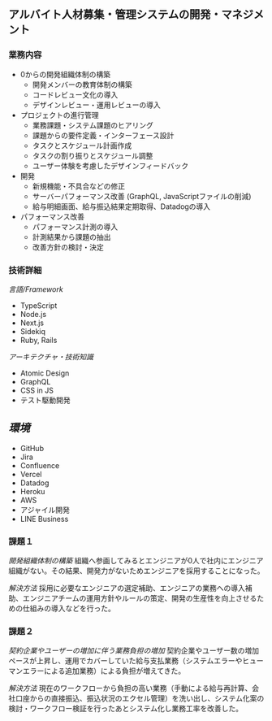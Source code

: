 ## アルバイト人材募集・管理システムの開発・マネジメント

### 業務内容

- 0からの開発組織体制の構築
  - 開発メンバーの教育体制の構築
  - コードレビュー文化の導入
  - デザインレビュー・運用レビューの導入
- プロジェクトの進行管理
  - 業務課題・システム課題のヒアリング
  - 課題からの要件定義・インターフェース設計
  - タスクとスケジュール計画作成
  - タスクの割り振りとスケジュール調整
  - ユーザー体験を考慮したデザインフィードバック
- 開発
  - 新規機能・不具合などの修正
  - サーバーパフォーマンス改善 (GraphQL, JavaScriptファイルの削減)
  - 給与明細画面、給与振込結果定期取得、Datadogの導入
- パフォーマンス改善
  - パフォーマンス計測の導入
  - 計測結果から課題の抽出
  - 改善方針の検討・決定
  
### 技術詳細

*言語/Framework*
- TypeScript
- Node.js
- Next.js
- Sidekiq
- Ruby, Rails

*アーキテクチャ・技術知識*
- Atomic Design
- GraphQL
- CSS in JS
- テスト駆動開発

*環境*
- 
- GitHub
- Jira
- Confluence
- Vercel
- Datadog
- Heroku
- AWS
- アジャイル開発
- LINE Business

### 課題１
*開発組織体制の構築*
組織へ参画してみるとエンジニアが0人で社内にエンジニア組織がない。その結果、開発力がないためエンジニアを採用することになった。

*解決方法*
採用に必要なエンジニアの選定補助、エンジニアの業務への導入補助、エンジニアチームの運用方針やルールの策定、開発の生産性を向上させるための仕組みの導入などを行った。

### 課題２
*契約企業やユーザーの増加に伴う業務負担の増加*
契約企業やユーザー数の増加ペースが上昇し、運用でカバーしていた給与支払業務（システムエラーやヒューマンエラーによる追加業務）による負担が増えてきた。

*解決方法*
現在のワークフローから負担の高い業務（手動による給与再計算、会社口座からの直接振込、振込状況のエクセル管理）を洗い出し、システム化案の検討・ワークフロー検証を行ったあとシステム化し業務工率を改善した。
